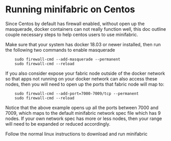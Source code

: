 # Running minifabric on Centos

Since Centos by default has firewall enabled, without open up the masquerade, docker containers
can not really function well, this doc outline couple necessary steps to help centos users to
use minifabric.

Make sure that your system has docker 18.03 or newer installed, then run the following two commands to enable masquerade
```
    sudo firewall-cmd --add-masquerade --permanent
    sudo firewall-cmd --reload
```
If you also consider expose your fabric node outside of the docker network so that apps not running on your docker network
can also access these nodes, then you will need to open up the ports that fabric node will map to:
```
    sudo firewall-cmd --add-port=7000-7009/tcp --permanent
    sudo firewall-cmd --reload
```
Notice that the above example opens up all the ports between 7000 and 7009, which maps to the default minifabric network
spec file which has 9 nodes. If your own network spec has more or less nodes, then your range will need to be expanded or reduced accordingly.

Follow the normal linux instructions to download and run minifabric
